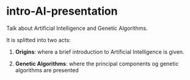 intro-AI-presentation
=====================

Talk about Artificial Intelligence and Genetic Algorithms.

It is splitted into two acts:

1. **Origins**: where a brief introduction to Artificial Intelligence is given.

2. **Genetic Algorithms**: where the principal components og genetic algorithms are presented
